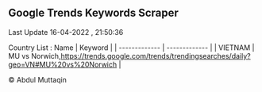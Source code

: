 

## Google Trends Keywords Scraper 
 
Last Update 16-04-2022 , 21:50:36

Country List :
 Name  | Keyword |
| ------------- | ------------- |
| VIETNAM | MU vs Norwich,https://trends.google.com/trends/trendingsearches/daily?geo=VN#MU%20vs%20Norwich |



© Abdul Muttaqin 
